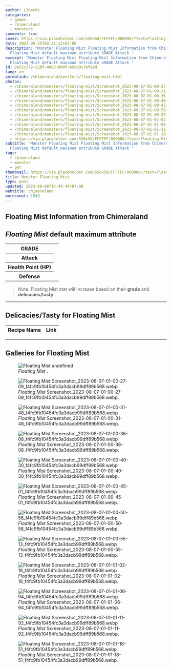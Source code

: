 ```yaml
---
author: L3n4r0x
categories:
  - games
  - chimeraland
  - monsters
comments: true
cover: https://via.placeholder.com/550x50/FFFFFF/000000/?text=Floating Mist
date: 2023-05-25T02:21:12+07:00
description: "Monster Floating Mist Floating Mist Information from Chimeraland
  Floating Mist default maximum attribute GRADE Attack "
excerpt: "Monster Floating Mist Floating Mist Information from Chimeraland
  Floating Mist default maximum attribute GRADE Attack "
id: 2e55c372-c2bf-4888-800f-b5cd0c7efa9d
lang: en
permalink: /chimeraland/monsters/floating-mist.html
photos:
  - /chimeraland/monsters/floating-mist/Screenshot_2023-08-07-01-00-27-09_f4fc9fb10454fc3a3dacb99dff89b568.webp
  - /chimeraland/monsters/floating-mist/Screenshot_2023-08-07-01-00-31-48_f4fc9fb10454fc3a3dacb99dff89b568.webp
  - /chimeraland/monsters/floating-mist/Screenshot_2023-08-07-01-00-36-08_f4fc9fb10454fc3a3dacb99dff89b568.webp
  - /chimeraland/monsters/floating-mist/Screenshot_2023-08-07-01-00-40-30_f4fc9fb10454fc3a3dacb99dff89b568.webp
  - /chimeraland/monsters/floating-mist/Screenshot_2023-08-07-01-00-45-01_f4fc9fb10454fc3a3dacb99dff89b568.webp
  - /chimeraland/monsters/floating-mist/Screenshot_2023-08-07-01-00-50-56_f4fc9fb10454fc3a3dacb99dff89b568.webp
  - /chimeraland/monsters/floating-mist/Screenshot_2023-08-07-01-00-55-13_f4fc9fb10454fc3a3dacb99dff89b568.webp
  - /chimeraland/monsters/floating-mist/Screenshot_2023-08-07-01-01-02-18_f4fc9fb10454fc3a3dacb99dff89b568.webp
  - /chimeraland/monsters/floating-mist/Screenshot_2023-08-07-01-01-06-94_f4fc9fb10454fc3a3dacb99dff89b568.webp
  - /chimeraland/monsters/floating-mist/Screenshot_2023-08-07-01-01-11-92_f4fc9fb10454fc3a3dacb99dff89b568.webp
  - /chimeraland/monsters/floating-mist/Screenshot_2023-08-07-01-01-18-51_f4fc9fb10454fc3a3dacb99dff89b568.webp
  - https://via.placeholder.com/550x50/FFFFFF/000000/?text=Floating Mist
subtitle: "Monster Floating Mist Floating Mist Information from Chimeraland
  Floating Mist default maximum attribute GRADE Attack "
tags:
  - chimeraland
  - monster
  - pet
thumbnail: https://via.placeholder.com/550x50/FFFFFF/000000/?text=Floating Mist
title: Monster Floating Mist
type: post
updated: 2023-08-08T14:44:44+07:00
webtitle: chimeraland
wordcount: 1549
---
```


<link
  rel="stylesheet"
  href="https://rawcdn.githack.com/dimaslanjaka/Web-Manajemen/870a349/css/bootstrap-5-3-0-alpha3-wrapper.css"
/>
<section id="bootstrap-wrapper">
  <div data-bs-theme="dark">
    <h2>Floating Mist Information from Chimeraland</h2>
    <h2 id="attribute"><i>Floating Mist</i> default maximum attribute</h2>
    <div class="row">
      <div class="col mb-2">
        <div class="card">
          <div class="card-body">
            <table>
              <tr>
                <th>GRADE</th>
                <td><br /></td>
              </tr>
              <tr>
                <th>Attack</th>
                <td></td>
              </tr>
              <tr>
                <th>Health Point (HP)</th>
                <td></td>
              </tr>
              <tr>
                <th>Defense</th>
                <td></td>
              </tr>
            </table>
          </div>
        </div>
      </div>
    </div>
    <blockquote class="bd-callout bd-callout-warning">
      Note: Floating Mist stat will increase based on their <b>grade</b> and
      <b>delicacies/tasty</b>.
    </blockquote>
    <hr />
    <h2 id="delicacies">Delicacies/Tasty for Floating Mist</h2>
    <div class="card">
      <div class="card-body">
        <div class="table-responsive">
          <table class="table table-striped">
            <thead>
              <tr>
                <th>Recipe Name</th>
                <th>Link</th>
              </tr>
            </thead>
            <tbody></tbody>
          </table>
        </div>
      </div>
    </div>
    <hr />
    <div id="gallery">
      <h2>Galleries for Floating Mist</h2>
      <div class="row">
        <div class="col-lg-6 col-12">
          <figure>
            <img
              src="https://www.webmanajemen.com/undefined"
              alt="Floating Mist undefined"
            />
            <figcaption style="word-wrap: break-word">
              <i>Floating Mist</i> .
            </figcaption>
          </figure>
        </div>
        <div class="col-lg-6 col-12">
          <figure>
            <img
              src="https://www.webmanajemen.com/chimeraland/monsters/floating-mist/Screenshot_2023-08-07-01-00-27-09_f4fc9fb10454fc3a3dacb99dff89b568.webp"
              alt="Floating Mist Screenshot_2023-08-07-01-00-27-09_f4fc9fb10454fc3a3dacb99dff89b568.webp"
            />
            <figcaption style="word-wrap: break-word">
              <i>Floating Mist</i>
              Screenshot_2023-08-07-01-00-27-09_f4fc9fb10454fc3a3dacb99dff89b568.webp.
            </figcaption>
          </figure>
        </div>
        <div class="col-lg-6 col-12">
          <figure>
            <img
              src="https://www.webmanajemen.com/chimeraland/monsters/floating-mist/Screenshot_2023-08-07-01-00-31-48_f4fc9fb10454fc3a3dacb99dff89b568.webp"
              alt="Floating Mist Screenshot_2023-08-07-01-00-31-48_f4fc9fb10454fc3a3dacb99dff89b568.webp"
            />
            <figcaption style="word-wrap: break-word">
              <i>Floating Mist</i>
              Screenshot_2023-08-07-01-00-31-48_f4fc9fb10454fc3a3dacb99dff89b568.webp.
            </figcaption>
          </figure>
        </div>
        <div class="col-lg-6 col-12">
          <figure>
            <img
              src="https://www.webmanajemen.com/chimeraland/monsters/floating-mist/Screenshot_2023-08-07-01-00-36-08_f4fc9fb10454fc3a3dacb99dff89b568.webp"
              alt="Floating Mist Screenshot_2023-08-07-01-00-36-08_f4fc9fb10454fc3a3dacb99dff89b568.webp"
            />
            <figcaption style="word-wrap: break-word">
              <i>Floating Mist</i>
              Screenshot_2023-08-07-01-00-36-08_f4fc9fb10454fc3a3dacb99dff89b568.webp.
            </figcaption>
          </figure>
        </div>
        <div class="col-lg-6 col-12">
          <figure>
            <img
              src="https://www.webmanajemen.com/chimeraland/monsters/floating-mist/Screenshot_2023-08-07-01-00-40-30_f4fc9fb10454fc3a3dacb99dff89b568.webp"
              alt="Floating Mist Screenshot_2023-08-07-01-00-40-30_f4fc9fb10454fc3a3dacb99dff89b568.webp"
            />
            <figcaption style="word-wrap: break-word">
              <i>Floating Mist</i>
              Screenshot_2023-08-07-01-00-40-30_f4fc9fb10454fc3a3dacb99dff89b568.webp.
            </figcaption>
          </figure>
        </div>
        <div class="col-lg-6 col-12">
          <figure>
            <img
              src="https://www.webmanajemen.com/chimeraland/monsters/floating-mist/Screenshot_2023-08-07-01-00-45-01_f4fc9fb10454fc3a3dacb99dff89b568.webp"
              alt="Floating Mist Screenshot_2023-08-07-01-00-45-01_f4fc9fb10454fc3a3dacb99dff89b568.webp"
            />
            <figcaption style="word-wrap: break-word">
              <i>Floating Mist</i>
              Screenshot_2023-08-07-01-00-45-01_f4fc9fb10454fc3a3dacb99dff89b568.webp.
            </figcaption>
          </figure>
        </div>
        <div class="col-lg-6 col-12">
          <figure>
            <img
              src="https://www.webmanajemen.com/chimeraland/monsters/floating-mist/Screenshot_2023-08-07-01-00-50-56_f4fc9fb10454fc3a3dacb99dff89b568.webp"
              alt="Floating Mist Screenshot_2023-08-07-01-00-50-56_f4fc9fb10454fc3a3dacb99dff89b568.webp"
            />
            <figcaption style="word-wrap: break-word">
              <i>Floating Mist</i>
              Screenshot_2023-08-07-01-00-50-56_f4fc9fb10454fc3a3dacb99dff89b568.webp.
            </figcaption>
          </figure>
        </div>
        <div class="col-lg-6 col-12">
          <figure>
            <img
              src="https://www.webmanajemen.com/chimeraland/monsters/floating-mist/Screenshot_2023-08-07-01-00-55-13_f4fc9fb10454fc3a3dacb99dff89b568.webp"
              alt="Floating Mist Screenshot_2023-08-07-01-00-55-13_f4fc9fb10454fc3a3dacb99dff89b568.webp"
            />
            <figcaption style="word-wrap: break-word">
              <i>Floating Mist</i>
              Screenshot_2023-08-07-01-00-55-13_f4fc9fb10454fc3a3dacb99dff89b568.webp.
            </figcaption>
          </figure>
        </div>
        <div class="col-lg-6 col-12">
          <figure>
            <img
              src="https://www.webmanajemen.com/chimeraland/monsters/floating-mist/Screenshot_2023-08-07-01-01-02-18_f4fc9fb10454fc3a3dacb99dff89b568.webp"
              alt="Floating Mist Screenshot_2023-08-07-01-01-02-18_f4fc9fb10454fc3a3dacb99dff89b568.webp"
            />
            <figcaption style="word-wrap: break-word">
              <i>Floating Mist</i>
              Screenshot_2023-08-07-01-01-02-18_f4fc9fb10454fc3a3dacb99dff89b568.webp.
            </figcaption>
          </figure>
        </div>
        <div class="col-lg-6 col-12">
          <figure>
            <img
              src="https://www.webmanajemen.com/chimeraland/monsters/floating-mist/Screenshot_2023-08-07-01-01-06-94_f4fc9fb10454fc3a3dacb99dff89b568.webp"
              alt="Floating Mist Screenshot_2023-08-07-01-01-06-94_f4fc9fb10454fc3a3dacb99dff89b568.webp"
            />
            <figcaption style="word-wrap: break-word">
              <i>Floating Mist</i>
              Screenshot_2023-08-07-01-01-06-94_f4fc9fb10454fc3a3dacb99dff89b568.webp.
            </figcaption>
          </figure>
        </div>
        <div class="col-lg-6 col-12">
          <figure>
            <img
              src="https://www.webmanajemen.com/chimeraland/monsters/floating-mist/Screenshot_2023-08-07-01-01-11-92_f4fc9fb10454fc3a3dacb99dff89b568.webp"
              alt="Floating Mist Screenshot_2023-08-07-01-01-11-92_f4fc9fb10454fc3a3dacb99dff89b568.webp"
            />
            <figcaption style="word-wrap: break-word">
              <i>Floating Mist</i>
              Screenshot_2023-08-07-01-01-11-92_f4fc9fb10454fc3a3dacb99dff89b568.webp.
            </figcaption>
          </figure>
        </div>
        <div class="col-lg-6 col-12">
          <figure>
            <img
              src="https://www.webmanajemen.com/chimeraland/monsters/floating-mist/Screenshot_2023-08-07-01-01-18-51_f4fc9fb10454fc3a3dacb99dff89b568.webp"
              alt="Floating Mist Screenshot_2023-08-07-01-01-18-51_f4fc9fb10454fc3a3dacb99dff89b568.webp"
            />
            <figcaption style="word-wrap: break-word">
              <i>Floating Mist</i>
              Screenshot_2023-08-07-01-01-18-51_f4fc9fb10454fc3a3dacb99dff89b568.webp.
            </figcaption>
          </figure>
        </div>
      </div>
    </div>
  </div>
</section>